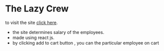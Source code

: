 # The Lazy Crew

to visit the site  [click here](https://the-lazy-crew.netlify.app/).


* the site determines salary of the employees.
* made using react js.
* by clicking add to cart button , you can the particular employee on cart

